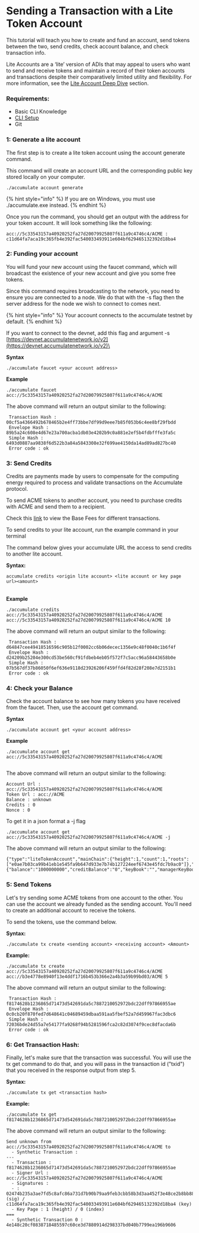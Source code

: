 # Sending a Transaction with a Lite Token Account

This tutorial will teach you how to create and fund an account, send tokens between the two, send credits, check account balance, and check transaction info.

Lite Accounts are a ‘lite’ version of ADIs that may appeal to users who want to send and receive tokens and maintain a record of their token accounts and transactions despite their comparatively limited utility and flexibility. For more information, see the [Lite Account Deep Dive](../deep-dive/anonymous-token-chains.md) section.

### **Requirements:**

* Basic CLI Knowledge
* [CLI Setup](https://docs.accumulatenetwork.io/accumulate/setup/cli-setup)
* Git

### **1: Generate a lite account**

The first step is to create a lite token account using the account generate command.

This command will create an account URL and the corresponding public key stored locally on your computer.

```
./accumulate account generate
```

{% hint style="info" %}
If you are on Windows, you must use ./accumulate.exe instead.
{% endhint %}

Once you run the command, you should get an output with the address for your token account. It will look something like the following:

```
acc://5c33543157a40920252fa27d20079925807f611a9c4746c4/ACME :   c11d64fa7aca19c365fb4e392fac540033493911e604bf629465132392d18ba4
```

### **2: Funding your account**

You will fund your new account using the faucet command, which will broadcast the existence of your new account and give you some free tokens.

Since this command requires broadcasting to the network, you need to ensure you are connected to a node. We do that with the -s flag then the server address for the node we wish to connect to comes next.

{% hint style="info" %}
Your account connects to the accumulate testnet by default.
{% endhint %}

If you want to connect to the devnet, add this flag and argument -s [https://devnet.accumulatenetwork.io/v2](https://devnet.accumulatenetwork.io/v2)\


**Syntax**

```
./accumulate faucet <your account address> 
```

**Example**

```
./accumulate faucet acc://5c33543157a40920252fa27d20079925807f611a9c4746c4/ACME
```

The above command will return an output similar to the following:

```
 Transaction Hash : 00cf5a4366492b678465b2e4ff73bbe7df99d9eee7b85f053b6c4ee8bf29fbdd 
 Envelope Hash : 89b5a24c608e4d67e23a700acba1db03e4202b9c0a881e2ef5b4fdbfffe3fa5c 
 Simple Hash : 6493d0887aa9838f6d522b3a84a5843308e32f699ae4150da14ad89ad827bc40 
 Error code : ok
```

### **3: Send Credits**

Credits are payments made by users to compensate for the computing energy required to process and validate transactions on the Accumulate protocol.

To send ACME tokens to another account, you need to purchase credits with ACME and send them to a recipient.

Check this [link](https://docs.accumulatenetwork.io/accumulate/getting-started/fees) to view the Base Fees for different transactions.

To send credits to your lite account, run the example command in your terminal

The command below gives your accumulate URL the access to send credits to another lite account.

**Syntax:**

```
accumulate credits <origin lite account> <lite account or key page url><amount> 
```

\
**Example**

```
./accumulate credits acc://5c33543157a40920252fa27d20079925807f611a9c4746c4/ACME acc://5c33543157a40920252fa27d20079925807f611a9c4746c4/ACME 10
```

The above command will return an output similar to the following:

```
 Transaction Hash : d64847cee49418516596c905b12f0002cc6b06decec1356e9c48f0040c1b6f4f 
 Envelope Hash : d24209b25204e300cd53be560cf91fdbeb4eb05f572f7c5acc96a58443658b0e 
 Simple Hash : 07b567df37b86050f6ef636e9118d23926206f459ffd4f82d28f208e7d2151b1 
 Error code : ok 
```

### **4: Check your Balance**

Check the account balance to see how many tokens you have received from the faucet. Then, use the account get command.

**Syntax**

```
./accumulate account get <your account address> 
```

**Example**

```
./accumulate account get acc://5c33543157a40920252fa27d20079925807f611a9c4746c4/ACME 
 
```

The above command will return an output similar to the following:

```
Account Url : acc://5c33543157a40920252fa27d20079925807f611a9c4746c4/ACME 
Token Url : acc://ACME 
Balance : unknown 
Credits : 0 
Nonce : 0 
```

To get it in a json format a -j flag

```
./accumulate account get acc://5c33543157a40920252fa27d20079925807f611a9c4746c4/ACME -j
```

The above command will return an output similar to the following:

```
{"type":"liteTokenAccount","mainChain":{"height":1,"count":1,"roots":["e0ae7b03ca99b41eb1e545fa9b647d933e7b74b127224eef6743e45fdc7b9ac0"]},"data":{"balance":"1000000000","creditBalance":"0","keyBook":"","managerKeyBook":"","tokenUrl":"acc://ACME","type":"liteTokenAccount","url":"acc://5c33543157a40920252fa27d20079925807f611a9c4746c4/ACME"},"chainId":"9c92f4565ea7bc81191a201b2a778e004222b4b3f8701ee57eaca29cb12579d9"}
```

### **5: Send Tokens**

Let's try sending some ACME tokens from one account to the other. You can use the account we already funded as the sending account. You'll need to create an additional account to receive the tokens.

To send the tokens, use the command below.

**Syntax:**

```
./accumulate tx create <sending account> <receiving account> <Amount> 
```

**Example:**

```
./accumulate tx create acc://5c33543157a40920252fa27d20079925807f611a9c4746c4/ACME acc://b3e4778e8940f13e4ddf1716b453b366e2a4b3a59b99bd03/ACME 5 
```

The above command will return an output similar to the following:

```
 Transaction Hash : f8174628b1236865d71473d542691da5c7887210052972bdc22dff97866955ae 
 Envelope Hash : 0c0cb20f870fed7d648641c04689459dbaa591aa5fbef52a7d459967fac3dbc6 
 Simple Hash : 72036bde24d55a7e54177fa9268f94b5281596fca2c82d3074f9cec8dfacda6b 
 Error code : ok
```

### **6: Get Transaction Hash:**

Finally, let's make sure that the transaction was successful. You will use the tx get command to do that, and you will pass in the transaction id ("txid") that you received in the response output from step 5.

**Syntax:**

```
./accumulate tx get <transaction hash>
```

**Example:**

```
./accumulate tx get f8174628b1236865d71473d542691da5c7887210052972bdc22dff97866955ae 
```

The above command will return an output similar to the following:

```
Send unknown from acc://5c33543157a40920252fa27d20079925807f611a9c4746c4/ACME to  
  - Synthetic Transaction :  
--- 
  - Transaction : f8174628b1236865d71473d542691da5c7887210052972bdc22dff97866955ae 
  - Signer Url : acc://5c33543157a40920252fa27d20079925807f611a9c4746c4/ACME 
  - Signatures : 
  - : 02474b235a3ae7fd5c8afc86a731d7b90b79aa9feb3cbb58b3d3aa452f3e48ce2b8bb88bfa7aada62a6b8ed9d2c269a13f31a0d3343d0958c9a337b9d8bd9507 (sig) / c11d64fa7aca19c365fb4e392fac540033493911e604bf629465132392d18ba4 (key) 
  - Key Page : 1 (height) / 0 (index) 
=== 
  - Synthetic Transaction 0 : 4e148c20cf0838718485597c60ce3d7880914d298337bd040b7799ea196b9606 
```
